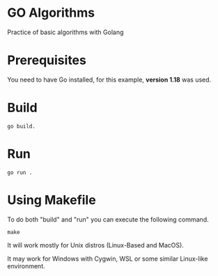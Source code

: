 # GO Algorithms

Practice of basic algorithms with Golang

# Prerequisites

You need to have Go installed, for this example, **version 1.18** was used.
# Build

```go build.```

# Run

```go run .```

# Using Makefile

To do both "build" and "run" you can execute the following command.

```make```

It will work mostly for Unix distros (Linux-Based and MacOS). 

It may work for Windows with Cygwin, WSL or some similar Linux-like environment.
